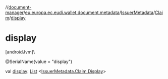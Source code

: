 //[document-manager](../../../../index.md)/[eu.europa.ec.eudi.wallet.document.metadata](../../index.md)/[IssuerMetadata](../index.md)/[Claim](index.md)/[display](display.md)

# display

[androidJvm]\

@SerialName(value = &quot;display&quot;)

val [display](display.md): [List](https://kotlinlang.org/api/latest/jvm/stdlib/kotlin-stdlib/kotlin.collections/-list/index.html)
&lt;[IssuerMetadata.Claim.Display](-display/index.md)&gt;
